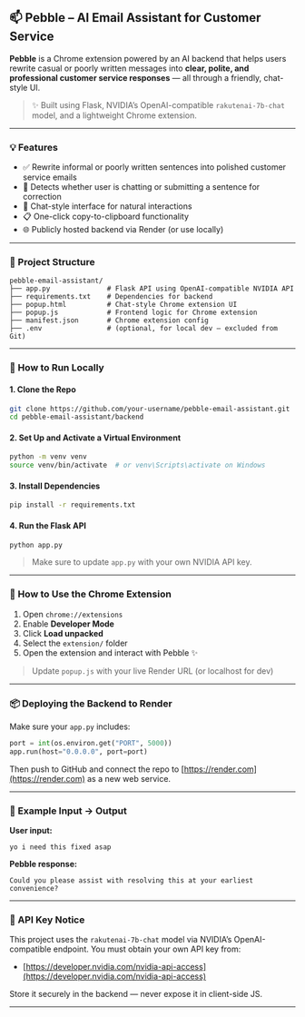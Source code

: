 ## 📫 Pebble – AI Email Assistant for Customer Service

**Pebble** is a Chrome extension powered by an AI backend that helps users rewrite casual or poorly written messages into **clear, polite, and professional customer service responses** — all through a friendly, chat-style UI.

> ✨ Built using Flask, NVIDIA’s OpenAI-compatible `rakutenai-7b-chat` model, and a lightweight Chrome extension.

---

### 💡 Features

* ✅ Rewrite informal or poorly written sentences into polished customer service emails
* 🧠 Detects whether user is chatting or submitting a sentence for correction
* 💬 Chat-style interface for natural interactions
* 📋 One-click copy-to-clipboard functionality
* 🌐 Publicly hosted backend via Render (or use locally)

---

### 📁 Project Structure

```
pebble-email-assistant/
├── app.py              # Flask API using OpenAI-compatible NVIDIA API
├── requirements.txt    # Dependencies for backend
├── popup.html          # Chat-style Chrome extension UI
├── popup.js            # Frontend logic for Chrome extension
├── manifest.json       # Chrome extension config
├── .env                # (optional, for local dev – excluded from Git)

```

---

### 🚀 How to Run Locally

#### 1. Clone the Repo

```bash
git clone https://github.com/your-username/pebble-email-assistant.git
cd pebble-email-assistant/backend
```

#### 2. Set Up and Activate a Virtual Environment

```bash
python -m venv venv
source venv/bin/activate  # or venv\Scripts\activate on Windows
```

#### 3. Install Dependencies

```bash
pip install -r requirements.txt
```

#### 4. Run the Flask API

```bash
python app.py
```

> Make sure to update `app.py` with your own NVIDIA API key.

---

### 🧩 How to Use the Chrome Extension

1. Open `chrome://extensions`
2. Enable **Developer Mode**
3. Click **Load unpacked**
4. Select the `extension/` folder
5. Open the extension and interact with Pebble ✨

> Update `popup.js` with your live Render URL (or localhost for dev)

---

### 📦 Deploying the Backend to Render

Make sure your `app.py` includes:

```python
port = int(os.environ.get("PORT", 5000))
app.run(host="0.0.0.0", port=port)
```

Then push to GitHub and connect the repo to [https://render.com](https://render.com) as a new web service.

---

### 🧠 Example Input → Output

**User input:**

```
yo i need this fixed asap
```

**Pebble response:**

```
Could you please assist with resolving this at your earliest convenience?
```

---

### 🔐 API Key Notice

This project uses the `rakutenai-7b-chat` model via NVIDIA’s OpenAI-compatible endpoint. You must obtain your own API key from:

* [https://developer.nvidia.com/nvidia-api-access](https://developer.nvidia.com/nvidia-api-access)

Store it securely in the backend — never expose it in client-side JS.

---

